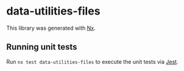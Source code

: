 # data-utilities-files

This library was generated with [Nx](https://nx.dev).

## Running unit tests

Run `nx test data-utilities-files` to execute the unit tests via [Jest](https://jestjs.io).
